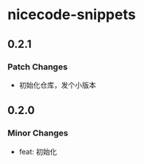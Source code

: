 # nicecode-snippets

## 0.2.1

### Patch Changes

- 初始化仓库，发个小版本

## 0.2.0

### Minor Changes

- feat: 初始化

